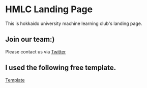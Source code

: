 # HMLC Landing Page
This is hokkaido university machine learning club's landing page.

## Join our team:)
Please contact us via [Twitter](https://twitter.com/@hmlc_tweet)

## I used the following free template.
[Template](https://startuplanding.redq.io/)
